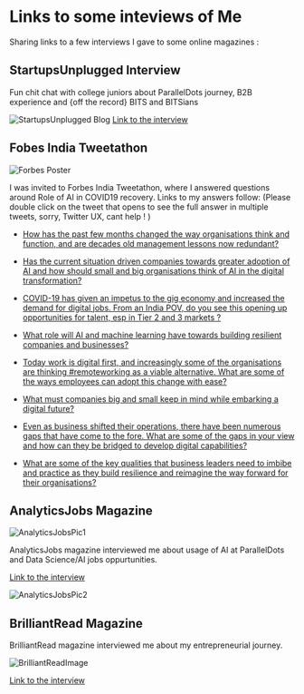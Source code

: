 # Links to some inteviews of Me

Sharing links to a few interviews I gave to some online magazines :

## StartupsUnplugged Interview

Fun chit chat with college juniors about ParallelDots journey, B2B experience and {off the record} BITS and BITSians

![StartupsUnplugged Blog]({{site.baseurl}}/images/SU_BITS.png)
[Link to the interview]([https://startupsunplugged.medium.com/retailtech-how-paralleldots-shelfwatch-is-modernizing-retail-execution-370b77b5fd8f](https://startupsunplugged.medium.com/retailtech-how-paralleldots-shelfwatch-is-modernizing-retail-execution-370b77b5fd8f))







## Fobes India Tweetathon

![Forbes Poster]({{site.baseurl}}/images/ForbesTweetathon.jpg)

I was invited to Forbes India Tweetathon, where I answered questions around Role of AI in COVID19 recovery. Links to my answers follow: (Please double click on the tweet that opens to see the full answer in multiple tweets, sorry, Twitter UX, cant help ! )

* [How has the past few months changed the way organisations think and function, and are decades old management lessons now redundant? ](https://twitter.com/muktabh/status/1277568498680520704)

* [Has the current situation driven companies towards greater adoption of AI and how should small and big organisations think of AI in the digital transformation? ](https://twitter.com/forbes_india/status/1277569141369565189)

* [COVID-19 has given an impetus to the gig economy and increased the demand for digital jobs. From an India POV, do you see this opening up opportunities for talent, esp in Tier 2 and 3 markets ?  ](https://twitter.com/muktabh/status/1277576116664844288)

* [What role will AI and machine learning have towards building resilient companies and businesses? ](https://twitter.com/muktabh/status/1277579784327852034)

* [Today work is digital first, and increasingly some of the organisations are thinking #remoteworking as a viable alternative. What are some of the ways employees can adopt this change with ease?  ](https://twitter.com/muktabh/status/1277581327395504128)

* [What must companies big and small keep in mind while embarking a digital future?  ](https://twitter.com/muktabh/status/1277585603178057729)

* [Even as business shifted their operations, there have been numerous gaps that have come to the fore. What are some of the gaps in your view and how can they be bridged to develop digital capabilities? ](https://twitter.com/muktabh/status/1277590061802905600)

* [What are some of the key qualities that business leaders need to imbibe and practice as they build resilience and reimagine the way forward for their organisations? ](https://twitter.com/muktabh/status/1277582961433432065)

## AnalyticsJobs Magazine

![AnalyticsJobsPic1]({{site.baseurl}}/images/AJ1.jpg)

AnalyticsJobs magazine interviewed me about usage of AI at ParallelDots and Data Science/AI jobs oppurtunities.

[Link to the interview]([https://analyticsjobs.in/feature-startup/how-parallel-dots-is-using-ai-to-increase-products-visibility-in-retail-industry/?fbclid=IwAR3LWiMmFQR7bL62Fvrl5a_LC0PF1rnGAZ67Ag8er256DV4ZqrbgfpekDxY](https://analyticsjobs.in/feature-startup/how-parallel-dots-is-using-ai-to-increase-products-visibility-in-retail-industry/?fbclid=IwAR3LWiMmFQR7bL62Fvrl5a_LC0PF1rnGAZ67Ag8er256DV4ZqrbgfpekDxY))

![AnalyticsJobsPic2]({{site.baseurl}}/images/AJ2.jpg)

## BrilliantRead Magazine

BrilliantRead magazine interviewed me about my entrepreneurial journey.

![BrilliantReadImage]({{site.baseurl}}/images/BR.png)

[Link to the interview]([https://www.brilliantread.com/interview-with-muktabh-mayank-co-founder-at-paralleldots/?fbclid=IwAR2bwomJKQZDU7Tyj61ASFjn0ENPqWRjPWQjurFzCFv82yYl-F9_MriQ7yA](https://www.brilliantread.com/interview-with-muktabh-mayank-co-founder-at-paralleldots/?fbclid=IwAR2bwomJKQZDU7Tyj61ASFjn0ENPqWRjPWQjurFzCFv82yYl-F9_MriQ7yA))
